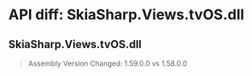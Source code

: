# API diff: SkiaSharp.Views.tvOS.dll

## SkiaSharp.Views.tvOS.dll

> Assembly Version Changed: 1.59.0.0 vs 1.58.0.0

